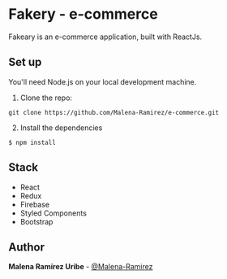 # Fakery - e-commerce

Fakeary is an e-commerce application, built with ReactJs. 
## Set up

You'll need Node.js on your local development machine.

1. Clone the repo:
```
git clone https://github.com/Malena-Ramirez/e-commerce.git
```

2. Install the dependencies

```
$ npm install
```

## Stack
- React
- Redux
- Firebase
- Styled Components
- Bootstrap

## Author

**Malena Ramírez Uribe** - [@Malena-Ramirez](https://github.com/Malena-Ramirez)

